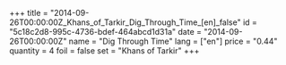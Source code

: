 +++
title = "2014-09-26T00:00:00Z_Khans_of_Tarkir_Dig_Through_Time_[en]_false"
id = "5c18c2d8-995c-4736-bdef-464abcd1d31a"
date = "2014-09-26T00:00:00Z"
name = "Dig Through Time"
lang = ["en"]
price = "0.44"
quantity = 4
foil = false
set = "Khans of Tarkir"
+++
